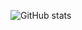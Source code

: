 ![GitHub stats](https://github-readme-stats.vercel.app/api?username=fdalmaup&show_icons=true&theme=algolia)
